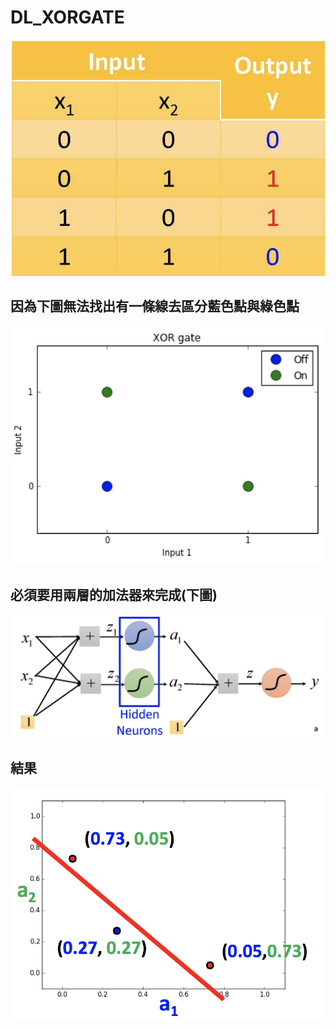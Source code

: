 # DL_XORGATE

![alt text](https://github.com/cj6wall/DL_XORGATE/blob/master/xor_1.png)

## 因為下圖無法找出有一條線去區分藍色點與綠色點 ##

![alt text](https://github.com/cj6wall/DL_XORGATE/blob/master/xor_2.png)

## 必須要用兩層的加法器來完成(下圖) ##

![alt text](https://github.com/cj6wall/DL_XORGATE/blob/master/xor_3.png)

## 結果 ##

![alt text](https://github.com/cj6wall/DL_XORGATE/blob/master/xor_4.png)

